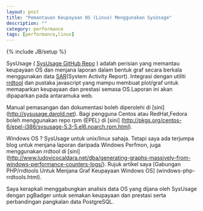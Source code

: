 ```yaml
---
layout: post
title: "Pemantauan Keupayaan OS (Linux) Menggunakan SysUsage"
description: ""
category: performance
tags: [performance,linux]
---
```

{% include JB/setup %}

SysUsage ( [SysUsage GitHub Repo](https://github.com/darold/sysusage) ) adalah perisian yang memantau keupayaan OS dan menjana laporan dalam bentuk graf secara berkala menggunakan data [SAR](http://www.linuxjournal.com/content/sysadmins-toolbox-sar)(System Activity Report). Integrasi dengan utiliti [rrdtool](http://oss.oetiker.ch/rrdtool) dan pustaka javascript yang mampu membuat plot/graf untuk memaparkan keupayaan dan prestasi semasa OS.Laporan ini akan dipaparkan pada antaramuka web. 

<!-- more -->

Manual pemasangan dan dokumentasi boleh diperolehi di [sini] (http://sysusage.darold.net). Bagi pengguna Centos atau RedHat,Fedora boleh menggunakan repo rpm (EPEL) di [sini] (http://pkgs.org/centos-6/epel-i386/sysusage-5.3-5.el6.noarch.rpm.html). 

Windows OS ? SysUsage untuk unix/linux sahaja. Tetapi saya ada terjumpa blog untuk menjana laporan daripada Windows Perfmon, juga menggunakan rrdtool di [sini] (http://www.ludovicocaldara.net/dba/generating-graphs-massively-from-windows-performance-counters-logs/). Rujuk artikel saya [Gabungan PHP/rrdtools Untuk Menjana Graf Keupayaan Windows OS] (windows-php-rrdtools.html).

Saya kerapkali menggabungkan analisis data OS yang dijana oleh SysUsage dengan pgBadger untuk semakan keupayaan dan prestasi serta perbandingan pangkalan data PostgreSQL. 



